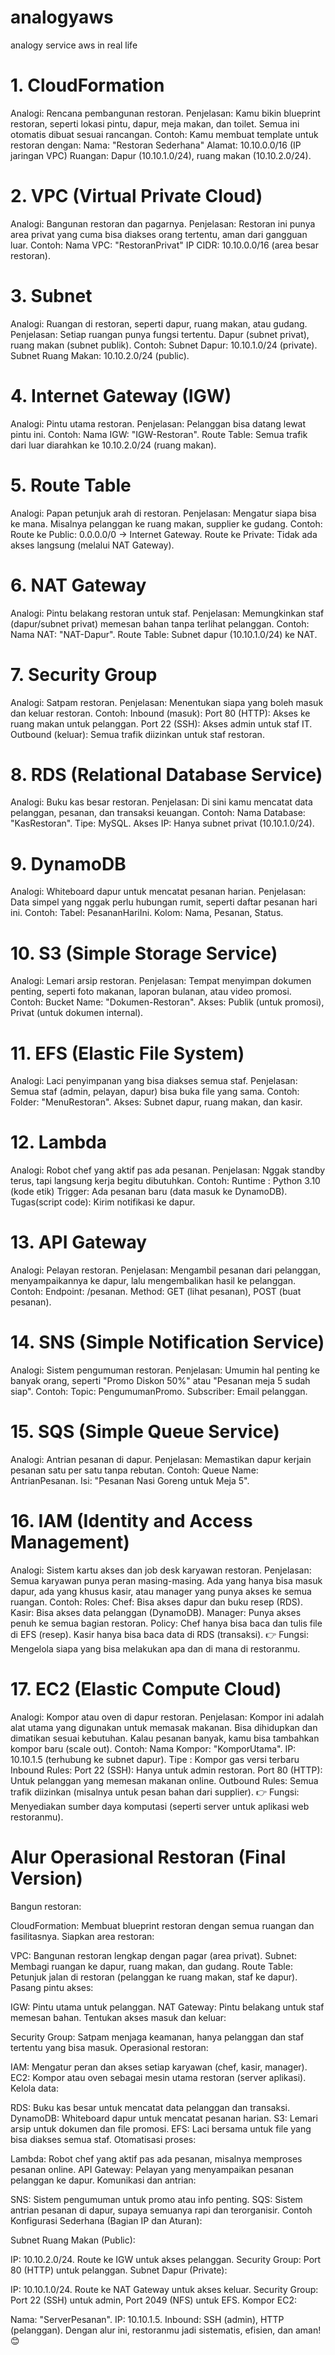 # analogyaws
analogy service aws in real life


# 1. CloudFormation
Analogi: Rencana pembangunan restoran.
Penjelasan: Kamu bikin blueprint restoran, seperti lokasi pintu, dapur, meja makan, dan toilet. Semua ini otomatis dibuat sesuai rancangan.
Contoh: Kamu membuat template untuk restoran dengan:
	Nama: "Restoran Sederhana"
	Alamat: 10.10.0.0/16 (IP jaringan VPC)
	Ruangan: Dapur (10.10.1.0/24), ruang makan (10.10.2.0/24).


# 2. VPC (Virtual Private Cloud)
Analogi: Bangunan restoran dan pagarnya.
Penjelasan: Restoran ini punya area privat yang cuma bisa diakses orang tertentu, aman dari gangguan luar.
Contoh:
	Nama VPC: "RestoranPrivat"
	IP CIDR: 10.10.0.0/16 (area besar restoran).


# 3. Subnet
Analogi: Ruangan di restoran, seperti dapur, ruang makan, atau gudang.
Penjelasan: Setiap ruangan punya fungsi tertentu. Dapur (subnet privat), ruang makan (subnet publik).
Contoh:
	Subnet Dapur: 10.10.1.0/24 (private).
	Subnet Ruang Makan: 10.10.2.0/24 (public).


# 4. Internet Gateway (IGW)
Analogi: Pintu utama restoran.
Penjelasan: Pelanggan bisa datang lewat pintu ini.
Contoh:
	Nama IGW: "IGW-Restoran".
	Route Table: Semua trafik dari luar diarahkan ke 10.10.2.0/24 (ruang makan).


# 5. Route Table
Analogi: Papan petunjuk arah di restoran.
Penjelasan: Mengatur siapa bisa ke mana. Misalnya pelanggan ke ruang makan, supplier ke gudang.
Contoh:
	Route ke Public: 0.0.0.0/0 → Internet Gateway.
	Route ke Private: Tidak ada akses langsung (melalui NAT Gateway).


# 6. NAT Gateway
Analogi: Pintu belakang restoran untuk staf.
Penjelasan: Memungkinkan staf (dapur/subnet privat) memesan bahan tanpa terlihat pelanggan.
Contoh:
	Nama NAT: "NAT-Dapur".
	Route Table: Subnet dapur (10.10.1.0/24) ke NAT.


# 7. Security Group
Analogi: Satpam restoran.
Penjelasan: Menentukan siapa yang boleh masuk dan keluar restoran.
Contoh:
	Inbound (masuk):
	Port 80 (HTTP): Akses ke ruang makan untuk pelanggan.
	Port 22 (SSH): Akses admin untuk staf IT.
	Outbound (keluar):
	Semua trafik diizinkan untuk staf restoran.
	

# 8. RDS (Relational Database Service)
Analogi: Buku kas besar restoran.
Penjelasan: Di sini kamu mencatat data pelanggan, pesanan, dan transaksi keuangan.
Contoh:
	Nama Database: "KasRestoran".
	Tipe: MySQL.
	Akses IP: Hanya subnet privat (10.10.1.0/24).


# 9. DynamoDB
Analogi: Whiteboard dapur untuk mencatat pesanan harian.
Penjelasan: Data simpel yang nggak perlu hubungan rumit, seperti daftar pesanan hari ini.
Contoh:
	Tabel: PesananHariIni.
	Kolom: Nama, Pesanan, Status.
	

# 10. S3 (Simple Storage Service)
Analogi: Lemari arsip restoran.
Penjelasan: Tempat menyimpan dokumen penting, seperti foto makanan, laporan bulanan, atau video promosi.
Contoh:
	Bucket Name: "Dokumen-Restoran".
	Akses: Publik (untuk promosi), Privat (untuk dokumen internal).


# 11. EFS (Elastic File System)
Analogi: Laci penyimpanan yang bisa diakses semua staf.
Penjelasan: Semua staf (admin, pelayan, dapur) bisa buka file yang sama.
Contoh:
	Folder: "MenuRestoran".
	Akses: Subnet dapur, ruang makan, dan kasir.


# 12. Lambda
Analogi: Robot chef yang aktif pas ada pesanan.
Penjelasan: Nggak standby terus, tapi langsung kerja begitu dibutuhkan.
Contoh:
	Runtime : Python 3.10 (kode etik)
	Trigger: Ada pesanan baru (data masuk ke DynamoDB).
	Tugas(script code): Kirim notifikasi ke dapur.


# 13. API Gateway
Analogi: Pelayan restoran.
Penjelasan: Mengambil pesanan dari pelanggan, menyampaikannya ke dapur, lalu mengembalikan hasil ke pelanggan.
Contoh:
	Endpoint: /pesanan.
	Method: GET (lihat pesanan), POST (buat pesanan).


# 14. SNS (Simple Notification Service)
Analogi: Sistem pengumuman restoran.
Penjelasan: Umumin hal penting ke banyak orang, seperti "Promo Diskon 50%" atau "Pesanan meja 5 sudah siap".
Contoh:
	Topic: PengumumanPromo.
	Subscriber: Email pelanggan.


# 15. SQS (Simple Queue Service)
Analogi: Antrian pesanan di dapur.
Penjelasan: Memastikan dapur kerjain pesanan satu per satu tanpa rebutan.
Contoh:
	Queue Name: AntrianPesanan.
	Isi: "Pesanan Nasi Goreng untuk Meja 5".


# 16. IAM (Identity and Access Management)
Analogi: Sistem kartu akses dan job desk karyawan restoran.
Penjelasan: Semua karyawan punya peran masing-masing. Ada yang hanya bisa masuk dapur, ada yang khusus kasir, atau manager yang punya akses ke semua ruangan.
Contoh:
	Roles:
		Chef: Bisa akses dapur dan buku resep (RDS).
		Kasir: Bisa akses data pelanggan (DynamoDB).
		Manager: Punya akses penuh ke semua bagian restoran.
	Policy:
		Chef hanya bisa baca dan tulis file di EFS (resep).
		Kasir hanya bisa baca data di RDS (transaksi).
👉 Fungsi: Mengelola siapa yang bisa melakukan apa dan di mana di restoranmu.


# 17. EC2 (Elastic Compute Cloud)
Analogi: Kompor atau oven di dapur restoran.
Penjelasan: Kompor ini adalah alat utama yang digunakan untuk memasak makanan. Bisa dihidupkan dan dimatikan sesuai kebutuhan. Kalau pesanan banyak, kamu bisa tambahkan kompor baru (scale out).
Contoh:
	Nama Kompor: "KomporUtama".
	IP: 10.10.1.5 (terhubung ke subnet dapur).
	Tipe : Kompor gas versi terbaru
	Inbound Rules:
		Port 22 (SSH): Hanya untuk admin restoran.
		Port 80 (HTTP): Untuk pelanggan yang memesan makanan online.
		Outbound Rules: Semua trafik diizinkan (misalnya untuk pesan bahan dari supplier).
👉 Fungsi: Menyediakan sumber daya komputasi (seperti server untuk aplikasi web restoranmu).




# Alur Operasional Restoran (Final Version)
Bangun restoran:

CloudFormation: Membuat blueprint restoran dengan semua ruangan dan fasilitasnya.
Siapkan area restoran:

VPC: Bangunan restoran lengkap dengan pagar (area privat).
Subnet: Membagi ruangan ke dapur, ruang makan, dan gudang.
Route Table: Petunjuk jalan di restoran (pelanggan ke ruang makan, staf ke dapur).
Pasang pintu akses:

IGW: Pintu utama untuk pelanggan.
NAT Gateway: Pintu belakang untuk staf memesan bahan.
Tentukan akses masuk dan keluar:

Security Group: Satpam menjaga keamanan, hanya pelanggan dan staf tertentu yang bisa masuk.
Operasional restoran:

IAM: Mengatur peran dan akses setiap karyawan (chef, kasir, manager).
EC2: Kompor atau oven sebagai mesin utama restoran (server aplikasi).
Kelola data:

RDS: Buku kas besar untuk mencatat data pelanggan dan transaksi.
DynamoDB: Whiteboard dapur untuk mencatat pesanan harian.
S3: Lemari arsip untuk dokumen dan file promosi.
EFS: Laci bersama untuk file yang bisa diakses semua staf.
Otomatisasi proses:

Lambda: Robot chef yang aktif pas ada pesanan, misalnya memproses pesanan online.
API Gateway: Pelayan yang menyampaikan pesanan pelanggan ke dapur.
Komunikasi dan antrian:

SNS: Sistem pengumuman untuk promo atau info penting.
SQS: Sistem antrian pesanan di dapur, supaya semuanya rapi dan terorganisir.
Contoh Konfigurasi Sederhana (Bagian IP dan Aturan):

Subnet Ruang Makan (Public):

IP: 10.10.2.0/24.
Route ke IGW untuk akses pelanggan.
Security Group: Port 80 (HTTP) untuk pelanggan.
Subnet Dapur (Private):

IP: 10.10.1.0/24.
Route ke NAT Gateway untuk akses keluar.
Security Group: Port 22 (SSH) untuk admin, Port 2049 (NFS) untuk EFS.
Kompor EC2:

Nama: "ServerPesanan".
IP: 10.10.1.5.
Inbound: SSH (admin), HTTP (pelanggan).
Dengan alur ini, restoranmu jadi sistematis, efisien, dan aman! 😊
